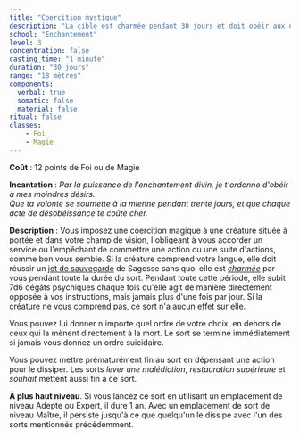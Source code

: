```yaml
---
title: "Coercition mystique"
description: "La cible est charmée pendant 30 jours et doit obéir aux ordres du PJ."
school: "Enchantement"
level: 3
concentration: false
casting_time: "1 minute"
duration: "30 jours"
range: "18 mètres"
components:
  verbal: true
  somatic: false
  material: false
ritual: false
classes:
    - Foi
    - Magie
---
```

**Coût** : 12 points de Foi ou de Magie  

**Incantation** : *Par la puissance de l'enchantement divin, je t'ordonne d'obéir à mes moindres désirs.*     
*Que ta volonté se soumette à la mienne pendant trente jours, et que chaque acte de désobéissance te coûte cher.*     

**Description** : Vous imposez une coercition magique à une créature située à portée et dans votre champ de vision, l'obligeant à vous accorder un service ou l'empêchant de commettre une action ou une suite d'actions, comme bon vous semble. Si la créature comprend votre langue, elle doit réussir un [jet de sauvegarde](/utiliser-les-caracteristiques/#jets-de-sauvegarde) de Sagesse sans quoi elle est [_charmée_](/gerer-la-sante-du-personnage/#charme) par vous pendant toute la durée du sort. Pendant toute cette période, elle subit 7d6 dégâts psychiques chaque fois qu'elle agit de manière directement opposée à vos instructions, mais jamais plus d'une fois par jour. Si la créature ne vous comprend pas, ce sort n'a aucun effet sur elle.

Vous pouvez lui donner n'importe quel ordre de votre choix, en dehors de ceux qui la mènent directement à la mort. Le sort se termine immédiatement si jamais vous donnez un ordre suicidaire.

Vous pouvez mettre prématurément fin au sort en dépensant une action pour le dissiper. Les sorts _lever une malédiction_, _restauration supérieure_ et _souhait_ mettent aussi fin à ce sort.

**À plus haut niveau**. Si vous lancez ce sort en utilisant un emplacement de niveau Adepte ou Expert, il dure 1 an. Avec un emplacement de sort de niveau Maître, il persiste jusqu'à ce que quelqu'un le dissipe avec l'un des sorts mentionnés précédemment.
